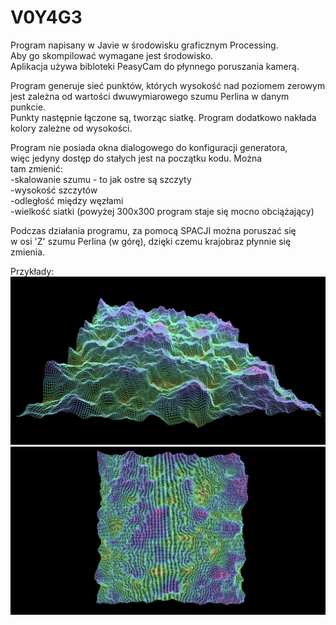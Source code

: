 # V0Y4G3
Program napisany w Javie w środowisku graficznym Processing.  
Aby go skompilować wymagane jest środowisko.  
Aplikacja używa bibloteki PeasyCam do płynnego poruszania kamerą.  
  
Program generuje sieć punktów, których wysokość nad poziomem zerowym  
jest zależna od wartości dwuwymiarowego szumu Perlina w danym punkcie.  
Punkty następnie łączone są, tworząc siatkę. Program dodatkowo nakłada  
kolory zależne od wysokości.  
  
Program nie posiada okna dialogowego do konfiguracji generatora,  
więc jedyny dostęp do stałych jest na początku kodu. Można  
tam zmienić:  
-skalowanie szumu - to jak ostre są szczyty  
-wysokość szczytów  
-odległość między węzłami  
-wielkość siatki (powyżej 300x300 program staje się mocno obciążający)  
  
Podczas działania programu, za pomocą SPACJI można poruszać się  
w osi 'Z' szumu Perlina (w górę), dzięki czemu krajobraz płynnie się zmienia.  
  
Przykłady:
![](01.PNG)  
![](02.PNG)  

